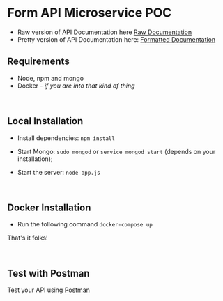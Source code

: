# Form API Microservice POC

- Raw version of API Documentation here [Raw Documentation](https://repo.advisory.com/projects/CRUX/repos/forms-api-microservice/browse/README-api.md)
- Pretty version of API Documentation here: [Formatted Documentation](http://docs.formbuilderapi.apiary.io/#)

## Requirements

- Node, npm and mongo
- Docker - *if you are into that kind of thing*

<br/>

## Local Installation

- Install dependencies: `npm install`

- Start Mongo: `sudo mongod` or `service mongod start` (depends on your installation);

- Start the server: `node app.js`

<br/>

## Docker Installation

- Run the following command ` docker-compose up `

That's it folks!

<br/>

## Test with Postman
Test your API using [Postman](https://chrome.google.com/webstore/detail/postman-rest-client-packa/fhbjgbiflinjbdggehcddcbncdddomop)
